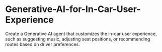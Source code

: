 # Generative-AI-for-In-Car-User-Experience
Create a Generative AI agent that customizes the in-car user experience, such as suggesting music, adjusting seat positions, or recommending routes based on driver preferences.
